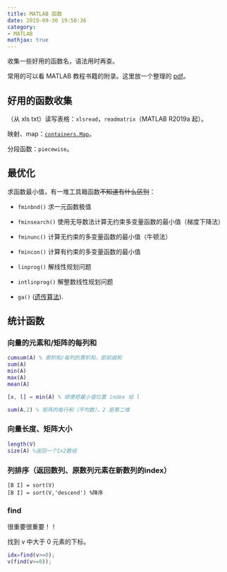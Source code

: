 ```yaml
---
title: MATLAB 函数
date: 2019-09-30 19:50:36
category:
- MATLAB
mathjax: true
---
```


收集一些好用的函数名，语法用时再查。

常用的可以看 MATLAB 教程书籍的附录。这里放一个整理的 [pdf](MATLAB函数速查手册.pdf)。

## 好用的函数收集
 
（从 xls  txt）读写表格：`xlsread`，`readmatrix`（MATLAB R2019a 起）。

映射、map：[`containers.Map`](https://ww2.mathworks.cn/help/matlab/matlab_prog/creating-a-map-object.html)。

分段函数：`piecewise`。

## 最优化

求函数最小值，有一堆工具箱函数~~不知道有什么区别~~：

* `fminbnd()` 求一元函数极值
* `fminsearch()` 使用无导数法计算无约束多变量函数的最小值（梯度下降法）
* `fminunc()` 计算无约束的多变量函数的最小值（牛顿法）
* `fmincon()` 计算有约束的多变量函数的最小值
* `linprog()` 解线性规划问题
* `intlinprog()` 解整数线性规划问题

* `ga()` ([遗传算法](../genetic-algorithm#在-MATLAB-中调用遗传算法)). 

## 统计函数

### 向量的元素和/矩阵的每列和

```MATLAB
cumsum(A) % 累积和/每列的累积和，即前缀和
sum(A)
min(A)
max(A)
mean(A)

[x, l] = min(A) % 顺便把最小值位置 index 给 l

sum(A,2) % 矩阵的每行和（平均数），2 是第二维
```

### 向量长度、矩阵大小

```MATLAB
length(V)
size(A) %返回一个1x2数组
```

### 列排序（返回数列、原数列元素在新数列的index）

```
[B I] = sort(V)
[B I] = sort(V,'descend') %降序
```

### find

很重要很重要！！

找到 v 中大于 0 元素的下标。

```matlab
idx=find(v>=0);
v(find(v>=0));
```
